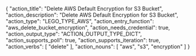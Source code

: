 {
"action_title": "Delete AWS Default Encryption for S3 Bucket",
"action_description": "Delete AWS Default Encryption for S3 Bucket",
"action_type": "LEGO_TYPE_AWS",
"action_entry_function": "aws_delete_bucket_encryption",
"action_needs_credential": true,
"action_output_type": "ACTION_OUTPUT_TYPE_DICT",
"action_supports_poll": true,
"action_supports_iteration": true,
"action_verbs": [
"delete"
],
"action_nouns": [
"aws",
"s3",
"encryption"
]
}
